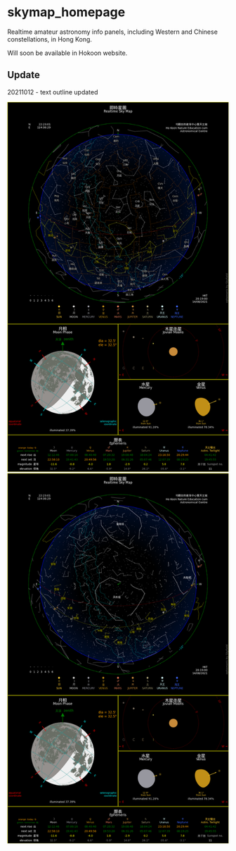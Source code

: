 # skymap_homepage
Realtime amateur astronomy info panels, including Western and Chinese constellations, in Hong Kong.

Will soon be available in Hokoon website. 

## **Update**

20211012 - text outline updated

![Screenshot](Hokoon_skymap_W.png?raw=true "Screenshot")
![Screenshot](Hokoon_skymap_C.png?raw=true "Screenshot")
